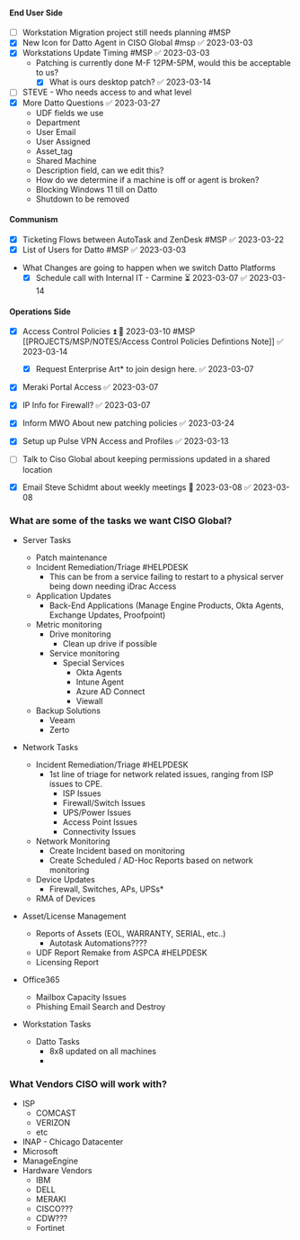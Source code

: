 
#### End User Side
- [ ] Workstation Migration project still needs planning #MSP 
- [x] New Icon for Datto Agent in CISO Global #msp ✅ 2023-03-03
- [x] Workstations Update Timing #MSP ✅ 2023-03-03
	- Patching is currently done M-F 12PM-5PM, would this be acceptable to us?
		- [x] What is ours desktop patch? ✅ 2023-03-14
- [ ] STEVE - Who needs access to and what level
- [x] More Datto Questions ✅ 2023-03-27
	- UDF fields we use
	- Department
	- User Email
	- User Assigned
	- Asset_tag
	- Shared Machine
	- Description field, can we edit this?
	- How do we determine if a machine is off or agent is broken?
	- Blocking Windows 11 till on Datto
	- Shutdown to be removed 

#### Communism 
- [x] Ticketing Flows between AutoTask and ZenDesk #MSP ✅ 2023-03-22
- [x] List of Users for Datto #MSP ✅ 2023-03-03
- What Changes are going to happen when we switch Datto Platforms
	- [x] Schedule call with Internal IT - Carmine ⏳ 2023-03-07 ✅ 2023-03-14

#### Operations Side
- [x] Access Control Policies ⏫ 📅 2023-03-10 #MSP [[PROJECTS/MSP/NOTES/Access Control Policies Defintions Note]] ✅ 2023-03-14
	- [x] Request Enterprise Art* to join design here. ✅ 2023-03-07
- [x] Meraki Portal Access ✅ 2023-03-07
- [x] IP Info for Firewall? ✅ 2023-03-07
- [x] Inform MWO About new patching policies ✅ 2023-03-24
- [x] Setup up Pulse VPN Access and Profiles ✅ 2023-03-13
- [ ] Talk to Ciso Global about keeping permissions updated in a shared location
- [x] Email Steve Schidmt about weekly meetings 📅 2023-03-08 ✅ 2023-03-08



### What are some of the tasks we want CISO Global?
* Server Tasks
	* Patch maintenance
	* Incident Remediation/Triage #HELPDESK
		* This can be from a service failing to restart to a physical server being down needing iDrac Access
	* Application Updates
		* Back-End Applications (Manage Engine Products, Okta Agents, Exchange Updates, Proofpoint)
	* Metric monitoring
		* Drive monitoring
			* Clean up drive if possible
		* Service monitoring
			* Special Services
				* Okta Agents
				* Intune Agent
				* Azure AD Connect
				* Viewall
	* Backup Solutions
		* Veeam
		* Zerto


* Network Tasks
	* Incident Remediation/Triage #HELPDESK
		* 1st line of triage for network related issues, ranging from ISP issues to CPE.
			* ISP Issues
			* Firewall/Switch Issues
			* UPS/Power Issues
			* Access Point Issues
			* Connectivity Issues 
	* Network Monitoring
		* Create Incident based on monitoring
		* Create Scheduled / AD-Hoc Reports based on network monitoring
	* Device Updates
		* Firewall, Switches, APs, UPSs*
	* RMA of Devices
	
* Asset/License Management
	* Reports of Assets (EOL, WARRANTY, SERIAL, etc..)
		* Autotask Automations????
	* UDF Report Remake from ASPCA #HELPDESK
	* Licensing Report

* Office365
	* Mailbox Capacity Issues
	* Phishing Email Search and Destroy

* Workstation Tasks
	* Datto Tasks
		* 8x8 updated on all machines
		* 


### What Vendors CISO will work with?
* ISP
	* COMCAST
	* VERIZON
	* etc
* INAP - Chicago Datacenter
* Microsoft
* ManageEngine
* Hardware Vendors
	* IBM
	* DELL
	* MERAKI
	* CISCO???
	* CDW???
	* Fortinet